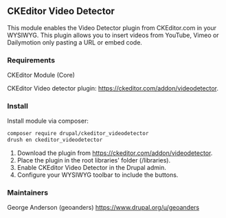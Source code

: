 ## CKEditor Video Detector
This module enables the Video Detector plugin from CKEditor.com in your WYSIWYG.
This plugin allows you to insert videos from YouTube, Vimeo or Dailymotion only
pasting a URL or embed code.

### Requirements

CKEditor Module (Core)

CKEditor Video detector plugin: https://ckeditor.com/addon/videodetector.

### Install

Install module via composer:

```bash
composer require drupal/ckeditor_videodetector
drush en ckeditor_videodetector
```

1. Download the plugin from https://ckeditor.com/addon/videodetector.
2. Place the plugin in the root libraries' folder (/libraries).
3. Enable CKEditor Video Detector in the Drupal admin.
4. Configure your WYSIWYG toolbar to include the buttons.

### Maintainers

George Anderson (geoanders)
https://www.drupal.org/u/geoanders
